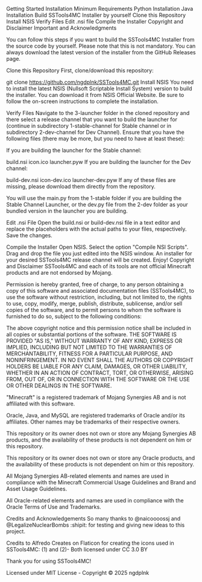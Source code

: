 Getting Started
Installation
Minimum Requirements
Python Installation
Java Installation
Build SSTools4MC Installer by yourself
Clone this Repository
Install NSIS
Verify Files
Edit .nsi file
Compile the Installer
Copyright and Disclaimer
Important and Acknowledgments

You can follow this steps if you want to build the SSTools4MC Installer from the source code by yourself. Please note that this is not mandatory. You can always download the latest version of the installer from the GitHub Releases page.

Clone this Repository
First, clone/download this repository:

git clone https://github.com/ngdplnk/SSTools4MC.git
Install NSIS
You need to install the latest NSIS (Nullsoft Scriptable Install System) version to build the installer. You can download it from NSIS Official Website. Be sure to follow the on-screen instructions to complete the installation.

Verify Files
Navigate to the 3-launcher folder in the cloned repository and there select a release channel that you want to build the launcher for (continue in subdirectory 1-stable-channel for Stable channel or in subdirectory 2-dev-channel for Dev Channel). Ensure that you have the following files (there may be more, but you need to have at least these):

If you are building the launcher for the Stable channel:

build.nsi
icon.ico
launcher.pyw
If you are building the launcher for the Dev channel:

build-dev.nsi
icon-dev.ico
launcher-dev.pyw
If any of these files are missing, please download them directly from the repository.

You will use the main.py from the 1-stable folder if you are building the Stable Channel Launcher, or the dev.py file from the 2-dev folder as your bundled version in the launcher you are building.

Edit .nsi File
Open the build.nsi or build-dev.nsi file in a text editor and replace the placeholders <TYPE THE XXXX PATH HERE> with the actual paths to your files, respectively. Save the changes.

Compile the Installer
Open NSIS.
Select the option "Compile NSI Scripts".
Drag and drop the file you just edited into the NSIS window.
An installer for your desired SSTools4MC release channel will be created.
Enjoy!
Copyright and Disclaimer
SSTools4MC and each of its tools are not official Minecraft products and are not endorsed by Mojang.

Permission is hereby granted, free of charge, to any person obtaining a copy of this software and associated documentation files (SSTools4MC), to use the software without restriction, including, but not limited to, the rights to use, copy, modify, merge, publish, distribute, sublicense, and/or sell copies of the software, and to permit persons to whom the software is furnished to do so, subject to the following conditions:

The above copyright notice and this permission notice shall be included in all copies or substantial portions of the software.
THE SOFTWARE IS PROVIDED "AS IS," WITHOUT WARRANTY OF ANY KIND, EXPRESS OR IMPLIED, INCLUDING BUT NOT LIMITED TO THE WARRANTIES OF MERCHANTABILITY, FITNESS FOR A PARTICULAR PURPOSE, AND NONINFRINGEMENT. IN NO EVENT SHALL THE AUTHORS OR COPYRIGHT HOLDERS BE LIABLE FOR ANY CLAIM, DAMAGES, OR OTHER LIABILITY, WHETHER IN AN ACTION OF CONTRACT, TORT, OR OTHERWISE, ARISING FROM, OUT OF, OR IN CONNECTION WITH THE SOFTWARE OR THE USE OR OTHER DEALINGS IN THE SOFTWARE.

"Minecraft" is a registered trademark of Mojang Synergies AB and is not affiliated with this software.

Oracle, Java, and MySQL are registered trademarks of Oracle and/or its affiliates. Other names may be trademarks of their respective owners.

This repository or its owner does not own or store any Mojang Synergies AB products, and the availability of these products is not dependent on him or this repository.

This repository or its owner does not own or store any Oracle products, and the availability of these products is not dependent on him or this repository.

All Mojang Synergies AB-related elements and names are used in compliance with the Minecraft Commercial Usage Guidelines and Brand and Asset Usage Guidelines.

All Oracle-related elements and names are used in compliance with the Oracle Terms of Use and Trademarks.

Credits and Acknowledgements
So many thanks to @naicoooossj and @LegalizeNuclearBombs :shipit: for testing and giving new ideas to this project.

Credits to Alfredo Creates on Flaticon for creating the icons used in SSTools4MC: (1) and (2)- Both licensed under CC 3.0 BY

Thank you for using SSTools4MC!

Licensed under MIT License - Copyright © 2025 ngdplnk
